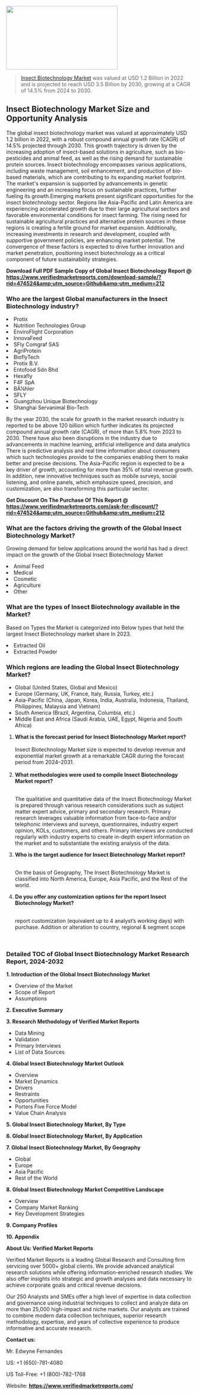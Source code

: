 
<img src="https://ffe5etoiles.com/wp-content/uploads/2024/12/MST1-300x171.png" alt="" width="300" height="171" class="alignnone size-medium wp-image-20088" /><blockquote><p><p><a href="https://www.verifiedmarketreports.com/download-sample/?rid=474524&utm_source=Github&utm_medium=212" target="_blank">Insect Biotechnology Market</a> was valued at USD 1.2 Billion in 2022 and is projected to reach USD 3.5 Billion by 2030, growing at a CAGR of 14.5% from 2024 to 2030.</p></blockquote><p><h2>Insect Biotechnology Market Size and Opportunity Analysis</h2>The global insect biotechnology market was valued at approximately USD 1.2 billion in 2022, with a robust compound annual growth rate (CAGR) of 14.5% projected through 2030. This growth trajectory is driven by the increasing adoption of insect-based solutions in agriculture, such as bio-pesticides and animal feed, as well as the rising demand for sustainable protein sources. Insect biotechnology encompasses various applications, including waste management, soil enhancement, and production of bio-based materials, which are contributing to its expanding market footprint. The market's expansion is supported by advancements in genetic engineering and an increasing focus on sustainable practices, further fueling its growth.Emerging markets present significant opportunities for the insect biotechnology sector. Regions like Asia-Pacific and Latin America are experiencing accelerated growth due to their large agricultural sectors and favorable environmental conditions for insect farming. The rising need for sustainable agricultural practices and alternative protein sources in these regions is creating a fertile ground for market expansion. Additionally, increasing investments in research and development, coupled with supportive government policies, are enhancing market potential. The convergence of these factors is expected to drive further innovation and market penetration, positioning insect biotechnology as a critical component of future sustainability strategies.</p><p class=""><strong>Download Full PDF Sample Copy of Global Insect Biotechnology Report @ <a href="https://www.verifiedmarketreports.com/download-sample/?rid=474524&amp;utm_source=Github&amp;utm_medium=212" target="_blank">https://www.verifiedmarketreports.com/download-sample/?rid=474524&amp;utm_source=Github&amp;utm_medium=212</a></strong></p><h3 id="" class="">Who are the largest Global manufacturers in the Insect Biotechnology industry?</h3><p><li>Protix</li><li> Nutrition Technologies Group</li><li> EnviroFlight Corporation</li><li> InnovaFeed</li><li> SFly Comgraf SAS</li><li> AgriProtein</li><li> BioflyTech</li><li> Protix B.V.</li><li> Entofood Sdn Bhd</li><li> Hexafly</li><li> F4F SpA</li><li> BÃ¼hler</li><li> SFLY</li><li> Guangzhou Unique Biotechnology</li><li> Shanghai Servanimal Bio-Tech</li></p><div class=""><div class="" dir="" data-message-author-role="" data-message-id="" data-message-model-slug=""><div class=""><div class=""><div class=""><div class="" dir="" data-message-author-role="" data-message-id="" data-message-model-slug=""><div class=""><div class=""><p>By the year 2030, the scale for growth in the market research industry is reported to be above 120 billion which further indicates its projected compound annual growth rate (CAGR), of more than 5.8% from 2023 to 2030. There have also been disruptions in the industry due to advancements in machine learning, artificial intelligence and data analytics There is predictive analysis and real time information about consumers which such technologies provide to the companies enabling them to make better and precise decisions. The Asia-Pacific region is expected to be a key driver of growth, accounting for more than 35% of total revenue growth. In addition, new innovative techniques such as mobile surveys, social listening, and online panels, which emphasize speed, precision, and customization, are also transforming this particular sector.</p><p><strong>Get Discount On The Purchase Of This Report @&nbsp; <a href="https://www.verifiedmarketreports.com/ask-for-discount/?rid=474524&amp;utm_source=Github&amp;utm_medium=212" target="_blank">https://www.verifiedmarketreports.com/ask-for-discount/?rid=474524&amp;utm_source=Github&amp;utm_medium=212</a></strong></p></div></div></div></div></div></div></div></div><h3 id="" class="">What are the factors driving the growth of the Global Insect Biotechnology Market?</h3><p id="" class="">Growing demand for below applications around the world has had a direct impact on the growth of the Global Insect Biotechnology Market</p><p id="" class=""><li>Animal Feed</li><li> Medical</li><li> Cosmetic</li><li> Agriculture</li><li> Other</li></p><h3 id="" class="">What are the types of Insect Biotechnology available in the Market?</h3><p id="" class="">Based on Types the Market is categorized into Below types that held the largest Insect Biotechnology market share In 2023.</p><p id="" class=""><li>Extracted Oil</li><li> Extracted Powder</li></p><h3 id="" class="">Which regions are leading the Global Insect Biotechnology Market?</h3><ul><li>Global (United States, Global and Mexico)</li><li>Europe (Germany, UK, France, Italy, Russia, Turkey, etc.)</li><li>Asia-Pacific (China, Japan, Korea, India, Australia, Indonesia, Thailand, Philippines, Malaysia and Vietnam)</li><li>South America (Brazil, Argentina, Columbia, etc.)</li><li>Middle East and Africa (Saudi Arabia, UAE, Egypt, Nigeria and South Africa)</li></ul><p><ol><li><strong>What is the forecast period for Insect Biotechnology Market report?<br /></strong><br /><span data-sheets-root="1" data-sheets-value="{&quot;1&quot;:2,&quot;2&quot;:&quot;XXXX size is expected to develop revenue and exponential market growth at a remarkable CAGR during the forecast period from 2024&ndash;2030.&quot;}" data-sheets-userformat="{&quot;2&quot;:12674,&quot;4&quot;:{&quot;1&quot;:2,&quot;2&quot;:16776960},&quot;10&quot;:2,&quot;11&quot;:0,&quot;15&quot;:&quot;Arial&quot;,&quot;16&quot;:12}">Insect Biotechnology Market size is expected to develop revenue and exponential market growth at a remarkable CAGR during the forecast period from 2024&ndash;2031.</span><br /><br /></li><li><strong>What methodologies were used to compile Insect Biotechnology Market report?<br /><br /></strong><p>The qualitative and quantitative data of the&nbsp;Insect Biotechnology Market is prepared through various research considerations such as subject matter expert advice, primary and secondary research. Primary research leverages valuable information from face-to-face and/or telephonic interviews and surveys, questionnaires, industry expert opinion, KOLs, customers, and others. Primary interviews are conducted regularly with industry experts to create in-depth expert information on the market and to substantiate the existing analysis of the data.&nbsp;</p></li><li><strong>Who is the target audience for Insect Biotechnology Market report?<br /><br /></strong><p>On the basis of Geography, The&nbsp;Insect Biotechnology Market is classified into North America, Europe, Asia Pacific, and the Rest of the world.</p></li><li><strong>Do you offer any customization options for the report Insect Biotechnology Market?<br /><br /></strong><p>report customization (equivalent up to 4 analyst&rsquo;s working days) with purchase. Addition or alteration to country, regional &amp; segment scope</p><p>&nbsp;</p></li></ol></p><h3 id="" class="">Detailed TOC of Global Insect Biotechnology Market Research Report, 2024-2032</h3><p id="" class=""><strong>1. Introduction of the Global Insect Biotechnology Market</strong></p><ul><li>Overview of the Market</li><li>Scope of Report</li><li>Assumptions</li></ul><p id="" class=""><strong>2. Executive Summary</strong></p><p id="" class=""><strong>3. Research Methodology of&nbsp;Verified Market Reports</strong></p><ul><li>Data Mining</li><li>Validation</li><li>Primary Interviews</li><li>List of Data Sources</li></ul><p id="" class=""><strong>4. Global Insect Biotechnology Market Outlook</strong></p><ul><li>Overview</li><li>Market Dynamics</li><li>Drivers</li><li>Restraints</li><li>Opportunities</li><li>Porters Five Force Model</li><li>Value Chain Analysis</li></ul><p id="" class=""><strong>5. Global Insect Biotechnology Market, By&nbsp;Type</strong></p><p id="" class=""><strong>6. Global Insect Biotechnology Market, By Application</strong></p><p id="" class=""><strong>7. Global Insect Biotechnology Market, By Geography</strong></p><ul><li>Global</li><li>Europe</li><li>Asia Pacific</li><li>Rest of the World</li></ul><p id="" class=""><strong>8. Global Insect Biotechnology Market Competitive Landscape</strong></p><ul><li>Overview</li><li>Company Market Ranking</li><li>Key Development Strategies</li></ul><p id="" class=""><strong>9. Company Profiles</strong></p><p id="" class=""><strong>10. Appendix</strong></p><p id="" class=""><strong>About Us: Verified Market Reports</strong></p><p id="" class="">Verified Market Reports is a leading Global Research and Consulting firm servicing over 5000+ global clients. We provide advanced analytical research solutions while offering information-enriched research studies. We also offer insights into strategic and growth analyses and data necessary to achieve corporate goals and critical revenue decisions.</p><p id="" class="">Our 250 Analysts and SMEs offer a high level of expertise in data collection and governance using industrial techniques to collect and analyze data on more than 25,000 high-impact and niche markets. Our analysts are trained to combine modern data collection techniques, superior research methodology, expertise, and years of collective experience to produce informative and accurate research.</p><p id="" class=""><strong>Contact us:</strong></p><p id="" class="">Mr. Edwyne Fernandes</p><p id="" class="">US: +1 (650)-781-4080</p><p id="" class="">US Toll-Free: +1 (800)-782-1768</p><p id="" class="">Website: <a target="" data-test-app-aware-link=""><strong>https://www.verifiedmarketreports.com/</strong></a></p>
